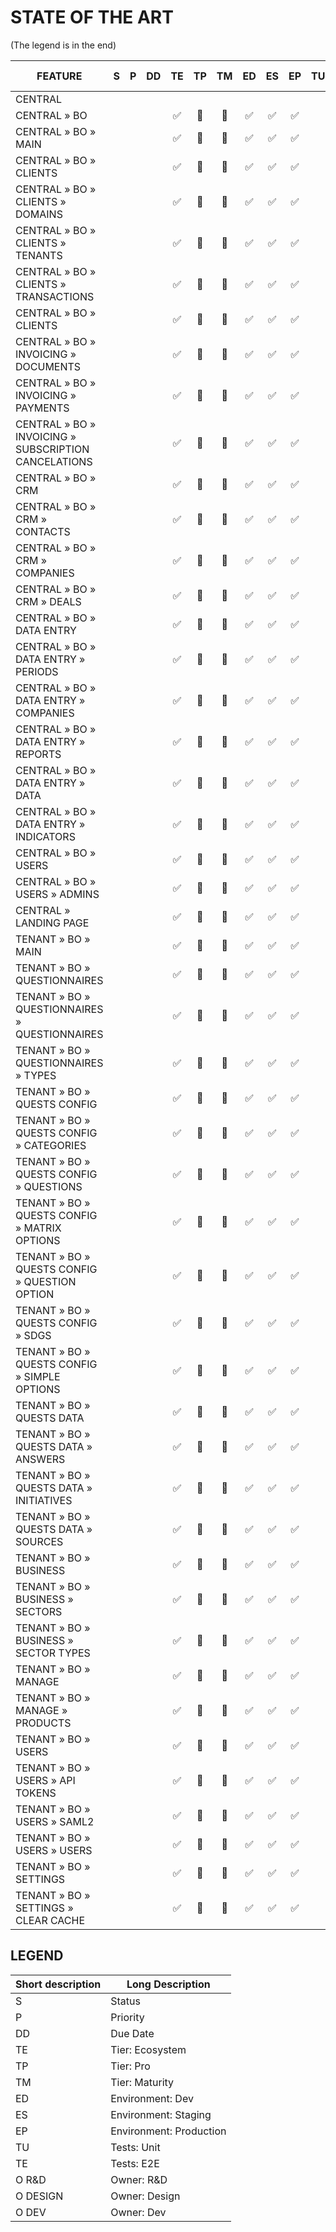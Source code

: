 # STATE OF THE ART

(The legend is in the end)

|  FEATURE |  S |  P |  DD | TE | TP | TM | ED | ES | EP | TU | TE | O R&D | O DESIGN | O DEV |
|---|:---:|:---:|:---:|:---:|:---:|:---:|:---:|:---:|:---:|:---:|:---:|:---:|:---:|:---:|
| CENTRAL |  |  |  |  |  |  |  |  |  |  |  |  |  |  |
| CENTRAL » BO |  |  |  | ✅ | 🚫 | 🚫 | ✅ | ✅ | ✅ |  |  |  |  |  |
| CENTRAL » BO » MAIN |  |  |  | ✅ | 🚫 | 🚫 | ✅ | ✅ | ✅ |  |  |  |  |  |
| CENTRAL » BO » CLIENTS |  |  |  | ✅ | 🚫 | 🚫 | ✅ | ✅ | ✅ |  |  |  |  |  |
| CENTRAL » BO » CLIENTS » DOMAINS |  |  |  | ✅ | 🚫 | 🚫 | ✅ | ✅ | ✅ |  |  |  |  |  |
| CENTRAL » BO » CLIENTS » TENANTS |  |  |  | ✅ | 🚫 | 🚫 | ✅ | ✅ | ✅ |  |  |  |  |  |
| CENTRAL » BO » CLIENTS » TRANSACTIONS |  |  |  | ✅ | 🚫 | 🚫 | ✅ | ✅ | ✅ |  |  |  |  |  |
| CENTRAL » BO » CLIENTS |  |  |  | ✅ | 🚫 | 🚫 | ✅ | ✅ | ✅ |  |  |  |  |  |
| CENTRAL » BO » INVOICING » DOCUMENTS |  |  |  | ✅ | 🚫 | 🚫 | ✅ | ✅ | ✅ |  |  |  |  |  |
| CENTRAL » BO » INVOICING » PAYMENTS |  |  |  | ✅ | 🚫 | 🚫 | ✅ | ✅ | ✅ |  |  |  |  |  |
| CENTRAL » BO » INVOICING » SUBSCRIPTION CANCELATIONS |  |  |  | ✅ | 🚫 | 🚫 | ✅ | ✅ | ✅ |  |  |  |  |  |
| CENTRAL » BO » CRM |  |  |  | ✅ | 🚫 | 🚫 | ✅ | ✅ | ✅ |  |  |  |  |  |
| CENTRAL » BO » CRM » CONTACTS |  |  |  | ✅ | 🚫 | 🚫 | ✅ | ✅ | ✅ |  |  |  |  |  |
| CENTRAL » BO » CRM » COMPANIES |  |  |  | ✅ | 🚫 | 🚫 | ✅ | ✅ | ✅ |  |  |  |  |  |
| CENTRAL » BO » CRM » DEALS |  |  |  | ✅ | 🚫 | 🚫 | ✅ | ✅ | ✅ |  |  |  |  |  |
| CENTRAL » BO » DATA ENTRY |  |  |  | ✅ | 🚫 | 🚫 | ✅ | ✅ | ✅ |  |  |  |  |  |
| CENTRAL » BO » DATA ENTRY » PERIODS |  |  |  | ✅ | 🚫 | 🚫 | ✅ | ✅ | ✅ |  |  |  |  |  |
| CENTRAL » BO » DATA ENTRY » COMPANIES |  |  |  | ✅ | 🚫 | 🚫 | ✅ | ✅ | ✅ |  |  |  |  |  |
| CENTRAL » BO » DATA ENTRY » REPORTS |  |  |  | ✅ | 🚫 | 🚫 | ✅ | ✅ | ✅ |  |  |  |  |  |
| CENTRAL » BO » DATA ENTRY » DATA |  |  |  | ✅ | 🚫 | 🚫 | ✅ | ✅ | ✅ |  |  |  |  |  |
| CENTRAL » BO » DATA ENTRY » INDICATORS |  |  |  | ✅ | 🚫 | 🚫 | ✅ | ✅ | ✅ |  |  |  |  |  |
| CENTRAL » BO » USERS |  |  |  | ✅ | 🚫 | 🚫 | ✅ | ✅ | ✅ |  |  |  |  |  |
| CENTRAL » BO » USERS » ADMINS |  |  |  | ✅ | 🚫 | 🚫 | ✅ | ✅ | ✅ |  |  |  |  |  |
| CENTRAL » LANDING PAGE |  |  |  | ✅ | 🚫 | 🚫 | ✅ | ✅ | ✅ |  |  |  |  |  |
| TENANT » BO » MAIN |  |  |  | ✅ | 🚫 | 🚫 | ✅ | ✅ | ✅ |  |  |  |  |  |
| TENANT » BO » QUESTIONNAIRES |  |  |  | ✅ | 🚫 | 🚫 | ✅ | ✅ | ✅ |  |  |  |  |  |
| TENANT » BO » QUESTIONNAIRES » QUESTIONNAIRES |  |  |  | ✅ | 🚫 | 🚫 | ✅ | ✅ | ✅ |  |  |  |  |  |
| TENANT » BO » QUESTIONNAIRES » TYPES |  |  |  | ✅ | 🚫 | 🚫 | ✅ | ✅ | ✅ |  |  |  |  |  |
| TENANT » BO » QUESTS CONFIG |  |  |  | ✅ | 🚫 | 🚫 | ✅ | ✅ | ✅ |  |  |  |  |  |
| TENANT » BO » QUESTS CONFIG » CATEGORIES |  |  |  | ✅ | 🚫 | 🚫 | ✅ | ✅ | ✅ |  |  |  |  |  |
| TENANT » BO » QUESTS CONFIG » QUESTIONS |  |  |  | ✅ | 🚫 | 🚫 | ✅ | ✅ | ✅ |  |  |  |  |  |
| TENANT » BO » QUESTS CONFIG » MATRIX OPTIONS |  |  |  | ✅ | 🚫 | 🚫 | ✅ | ✅ | ✅ |  |  |  |  |  |
| TENANT » BO » QUESTS CONFIG » QUESTION OPTION |  |  |  | ✅ | 🚫 | 🚫 | ✅ | ✅ | ✅ |  |  |  |  |  |
| TENANT » BO » QUESTS CONFIG » SDGS |  |  |  | ✅ | 🚫 | 🚫 | ✅ | ✅ | ✅ |  |  |  |  |  |
| TENANT » BO » QUESTS CONFIG » SIMPLE OPTIONS |  |  |  | ✅ | 🚫 | 🚫 | ✅ | ✅ | ✅ |  |  |  |  |  |
| TENANT » BO » QUESTS DATA |  |  |  | ✅ | 🚫 | 🚫 | ✅ | ✅ | ✅ |  |  |  |  |  |
| TENANT » BO » QUESTS DATA » ANSWERS |  |  |  | ✅ | 🚫 | 🚫 | ✅ | ✅ | ✅ |  |  |  |  |  |
| TENANT » BO » QUESTS DATA » INITIATIVES |  |  |  | ✅ | 🚫 | 🚫 | ✅ | ✅ | ✅ |  |  |  |  |  |
| TENANT » BO » QUESTS DATA » SOURCES |  |  |  | ✅ | 🚫 | 🚫 | ✅ | ✅ | ✅ |  |  |  |  |  |
| TENANT » BO » BUSINESS |  |  |  | ✅ | 🚫 | 🚫 | ✅ | ✅ | ✅ |  |  |  |  |  |
| TENANT » BO » BUSINESS » SECTORS |  |  |  | ✅ | 🚫 | 🚫 | ✅ | ✅ | ✅ |  |  |  |  |  |
| TENANT » BO » BUSINESS » SECTOR TYPES |  |  |  | ✅ | 🚫 | 🚫 | ✅ | ✅ | ✅ |  |  |  |  |  |
| TENANT » BO » MANAGE |  |  |  | ✅ | 🚫 | 🚫 | ✅ | ✅ | ✅ |  |  |  |  |  |
| TENANT » BO » MANAGE » PRODUCTS |  |  |  | ✅ | 🚫 | 🚫 | ✅ | ✅ | ✅ |  |  |  |  |  |
| TENANT » BO » USERS |  |  |  | ✅ | 🚫 | 🚫 | ✅ | ✅ | ✅ |  |  |  |  |  |
| TENANT » BO » USERS » API TOKENS |  |  |  | ✅ | 🚫 | 🚫 | ✅ | ✅ | ✅ |  |  |  |  |  |
| TENANT » BO » USERS » SAML2 |  |  |  | ✅ | 🚫 | 🚫 | ✅ | ✅ | ✅ |  |  |  |  |  |
| TENANT » BO » USERS » USERS |  |  |  | ✅ | 🚫 | 🚫 | ✅ | ✅ | ✅ |  |  |  |  |  |
| TENANT » BO » SETTINGS |  |  |  | ✅ | 🚫 | 🚫 | ✅ | ✅ | ✅ |  |  |  |  |  |
| TENANT » BO » SETTINGS » CLEAR CACHE |  |  |  | ✅ | 🚫 | 🚫 | ✅ | ✅ | ✅ |  |  |  |  |  |

## LEGEND

| Short description | Long Description |
|---|---|
| S | Status |
| P | Priority |
| DD | Due Date |
| TE | Tier: Ecosystem |
| TP | Tier: Pro |
| TM | Tier: Maturity |
| ED | Environment: Dev |
| ES | Environment: Staging |
| EP | Environment: Production |
| TU | Tests: Unit |
| TE | Tests: E2E |
| O R&D | Owner: R&D |
| O DESIGN | Owner: Design |
| O DEV | Owner: Dev |